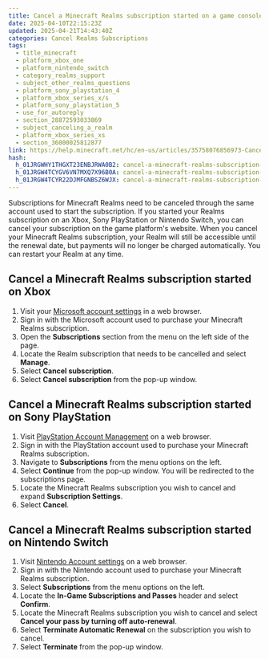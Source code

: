 ```yaml
---
title: Cancel a Minecraft Realms subscription started on a game console
date: 2025-04-10T22:15:23Z
updated: 2025-04-21T14:43:40Z
categories: Cancel Realms Subscriptions
tags:
  - title_minecraft
  - platform_xbox_one
  - platform_nintendo_switch
  - category_realms_support
  - subject_other_realms_questions
  - platform_sony_playstation_4
  - platform_xbox_series_x/s
  - platform_sony_playstation_5
  - use_for_autoreply
  - section_28872593033869
  - subject_canceling_a_realm
  - platform_xbox_series_xs
  - section_36000025812877
link: https://help.minecraft.net/hc/en-us/articles/35758076856973-Cancel-a-Minecraft-Realms-subscription-started-on-a-game-console
hash:
  h_01JRGWHY1THGXT23ENBJRWA0B2: cancel-a-minecraft-realms-subscription-started-on-xbox
  h_01JRGW4TCYGV6VN7MXQ7X96B0A: cancel-a-minecraft-realms-subscription-started-on-sony-playstation
  h_01JRGW4TCYR22DJMFGNBSZ6WJX: cancel-a-minecraft-realms-subscription-started-on-nintendo-switch
---
```


Subscriptions for Minecraft Realms need to be canceled through the same account used to start the subscription. If you started your Realms subscription on an Xbox, Sony PlayStation or Nintendo Switch, you can cancel your subscription on the game platform's website. When you cancel your Minecraft Realms subscription, your Realm will still be accessible until the renewal date, but payments will no longer be charged automatically. You can restart your Realm at any time.

## Cancel a Minecraft Realms subscription started on Xbox

1.  Visit your [Microsoft account settings](https://account.microsoft.com/) in a web browser.
2.  Sign in with the Microsoft account used to purchase your Minecraft Realms subscription.
3.  Open the **Subscriptions** section from the menu on the left side of the page.
4.  Locate the Realm subscription that needs to be cancelled and select **Manage**.
5.  Select **Cancel subscription**.
6.  Select **Cancel subscription** from the pop-up window.

## Cancel a Minecraft Realms subscription started on Sony PlayStation

1.  Visit [PlayStation Account Management](https://www.playstation.com/acct/management) on a web browser.
2.  Sign in with the PlayStation account used to purchase your Minecraft Realms subscription.
3.  Navigate to **Subscriptions** from the menu options on the left.
4.  Select **Continue** from the pop-up window. You will be redirected to the subscriptions page.
5.  Locate the Minecraft Realms subscription you wish to cancel and expand **Subscription Settings**.
6.  Select **Cancel**.

## Cancel a Minecraft Realms subscription started on Nintendo Switch

1.  Visit [Nintendo Account settings](https://accounts.nintendo.com/login) on a web browser.
2.  Sign in with the Nintendo account used to purchase your Minecraft Realms subscription.
3.  Select **Subscriptions** from the menu options on the left.
4.  Locate the **In-Game Subscriptions and Passes** header and select **Confirm**.
5.  Locate the Minecraft Realms subscription you wish to cancel and select **Cancel your pass by turning off auto-renewal**.
6.  Select **Terminate Automatic Renewal** on the subscription you wish to cancel.
7.  Select **Terminate** from the pop-up window.
